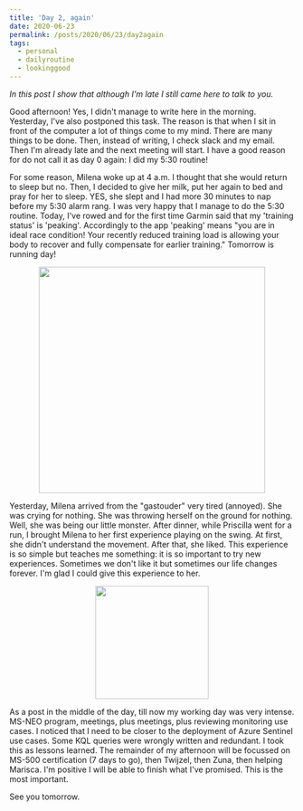```yaml
---
title: 'Day 2, again'
date: 2020-06-23
permalink: /posts/2020/06/23/day2again
tags:
  - personal
  - dailyroutine
  - lookinggood
---
```

*In this post I show that although I'm late I still came here to talk to you.*

Good afternoon! Yes, I didn't manage to write here in the morning. Yesterday, I've also postponed this task. The reason is that when I sit in front of the computer a lot of things come to my mind. There are many things to be done. Then, instead of writing, I check slack and my email. Then I'm already late and the next meeting will start. I have a good reason for do not call it as day 0 again: I did my 5:30 routine! 

For some reason, Milena woke up at 4 a.m. I thought that she would return to sleep but no. Then, I decided to give her milk, put her again to bed and pray for her to sleep. YES, she slept and I had more 30 minutes to nap before my 5:30 alarm rang. I was very happy that I manage to do the 5:30 routine. Today, I've rowed and for the first time Garmin said that my 'training status' is 'peaking'. Accordingly to the app 'peaking' means "you are in ideal race condition! Your recently reduced training load is allowing your body to recover and fully compensate for earlier training." Tomorrow is running day!

<div align='center'><img src="https://lh3.googleusercontent.com/pw/ACtC-3e6YWbnc2rKpsIQfFX4T-vkMSj-J0HjoLXinau7ZoylbFbEFnx-P7E1tk3PxgM9yDn_yiDUzJd-nOOJSue69lgmt1WEj3Ks0O62GZzedEUvhkN561bG54l08XqO3YxZ3lYPURobZ-JyYpyL_cc6KenC2A=w800-h600-no?authuser=0" width="400"/></div>

Yesterday, Milena arrived from the "gastouder" very tired (annoyed). She was crying for nothing. She was throwing herself on the ground for nothing. Well, she was being our little monster. After dinner, while Priscilla went for a run, I brought Milena to her first experience playing on the swing. At first, she didn't understand the movement. After that, she liked. This experience is so simple but teaches me something: it is so important to try new experiences. Sometimes we don't like it but sometimes our life changes forever. I'm glad I could give this experience to her.

<div align='center'><img src="https://lh3.googleusercontent.com/pw/ACtC-3dFQANgDrx_Gy31Wb4GM5UbuFsIhODGSb_7Xh8DQrrRySMTE1N2_NqzEWFF1b7J34BdQPN9iYl13DH-P2MIGyltA1CjwAKTKpV3K8yoP36qMzPFoqC_s193fwEROiLfjyeqyL90i1DFy1oKR8GrOq2Dog=w666-h888-no?authuser=0" width="200"/></div>

As a post in the middle of the day, till now my working day was very intense. MS-NEO program, meetings, plus meetings, plus reviewing monitoring use cases. I noticed that I need to be closer to the deployment of Azure Sentinel use cases. Some KQL queries were wrongly written and redundant. I took this as lessons learned. The remainder of my afternoon will be focussed on MS-500 certification (7 days to go), then Twijzel, then Zuna, then helping Marisca. I'm positive I will be able to finish what I've promised. This is the most important.

See you tomorrow.
